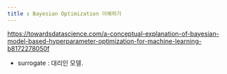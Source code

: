 ```yaml
---
title : Bayesian Optimization 이해하기
---
```


https://towardsdatascience.com/a-conceptual-explanation-of-bayesian-model-based-hyperparameter-optimization-for-machine-learning-b8172278050f

- surrogate : 대리인 모델. 